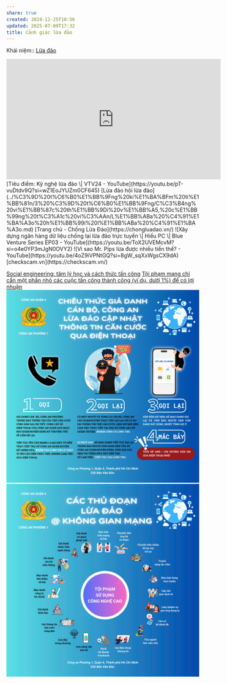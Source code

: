 ```yaml
---
share: true
created: 2024-12-25T10:56
updated: 2025-07-09T17:32
title: Cảnh giác lừa đảo
---
```

Khái niệm:: [Lừa đảo](../../%E2%9A%A1Hi%E1%BB%83u%20bi%E1%BA%BFt%20s%C3%A2u/%CE%9E%20Kh%C3%A1i%20ni%E1%BB%87m/L%E1%BB%ABa%20%C4%91%E1%BA%A3o.md)
<iframe width="560" height="315" src="https://www.youtube.com/embed/wGxW6CosPW4?si=lyUI07bQjWc3WOXp" title="YouTube video player" frameborder="0" allow="accelerometer; autoplay; clipboard-write; encrypted-media; gyroscope; picture-in-picture; web-share" referrerpolicy="strict-origin-when-cross-origin" allowfullscreen></iframe>
[Tiêu điểm: Kỹ nghệ lừa đảo \| VTV24 - YouTube](https://youtu.be/pT-vuDtdv9Q?si=wZ1EoJYUZm0CF645)
[Lừa đảo hội lừa đảo](../%C3%9D%20t%C6%B0%E1%BB%9Fng%20ki%E1%BA%BFm%20ti%E1%BB%81n/3%20%C3%9D%20t%C6%B0%E1%BB%9Fng/C%C3%B4ng%20vi%E1%BB%87c%20th%E1%BB%9Di%20v%E1%BB%A5,%20c%E1%BB%99ng%20t%C3%A1c%20vi%C3%AAn/L%E1%BB%ABa%20%C4%91%E1%BA%A3o%20h%E1%BB%99i%20l%E1%BB%ABa%20%C4%91%E1%BA%A3o.md)
[Trang chủ - Chống Lừa Đảo](https://chongluadao.vn/)
![Xây dựng ngân hàng dữ liệu chống lại lừa đảo trực tuyến \| Hiếu PC \| Blue Venture Series EP03 - YouTube](https://youtu.be/ToX2UVEMcvM?si=o4e0YP3mJgN0OVY2)
![Vì sao Mr. Pips lừa được nhiều tiền thế? - YouTube](https://youtu.be/4oZ9iVPNtGQ?si=8gW_sqXxWgsCX9dA)
[checkscam.vn](https://checkscam.vn/)

[Social engineering: tâm lý học và cách thức tấn công](https://drive.google.com/file/d/19eHpzHyx_ozQs_46IjD8-wWShj9alzNf/view)
[Tội phạm mạng chỉ cần một phần nhỏ các cuộc tấn công thành công (ví dụ, dưới 1%) để có lợi nhuận](../../%E2%9A%A1Hi%E1%BB%83u%20bi%E1%BA%BFt%20s%C3%A2u/Ki%E1%BA%BFm%20ti%E1%BB%81n/Ph%E1%BA%A1m%20t%E1%BB%99i/T%E1%BB%99i%20ph%E1%BA%A1m%20m%E1%BA%A1ng%20ch%E1%BB%89%20c%E1%BA%A7n%20m%E1%BB%99t%20ph%E1%BA%A7n%20nh%E1%BB%8F%20c%C3%A1c%20cu%E1%BB%99c%20t%E1%BA%A5n%20c%C3%B4ng%20th%C3%A0nh%20c%C3%B4ng%20(v%C3%AD%20d%E1%BB%A5,%20d%C6%B0%E1%BB%9Bi%201%25)%20%C4%91%E1%BB%83%20c%C3%B3%20l%E1%BB%A3i%20nhu%E1%BA%ADn.md)
![Chiêu thức giả danh công an.png](../../assets/attachments/Chi%C3%AAu%20th%E1%BB%A9c%20gi%E1%BA%A3%20danh%20c%C3%B4ng%20an.png)
![Các thủ đoạn lừa đảo.jpg](../../assets/attachments/C%C3%A1c%20th%E1%BB%A7%20%C4%91o%E1%BA%A1n%20l%E1%BB%ABa%20%C4%91%E1%BA%A3o.jpg)
